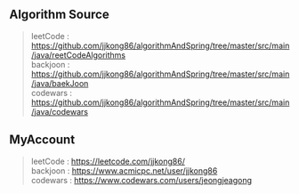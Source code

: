 ## Algorithm Source
> leetCode : <https://github.com/jjkong86/algorithmAndSpring/tree/master/src/main/java/reetCodeAlgorithms>  
> backjoon : <https://github.com/jjkong86/algorithmAndSpring/tree/master/src/main/java/baekJoon>  
> codewars : <https://github.com/jjkong86/algorithmAndSpring/tree/master/src/main/java/codewars>

## MyAccount

> leetCode : <https://leetcode.com/jjkong86/>  
> backjoon : <https://www.acmicpc.net/user/jjkong86>  
> codewars : <https://www.codewars.com/users/jeongjeagong>  



